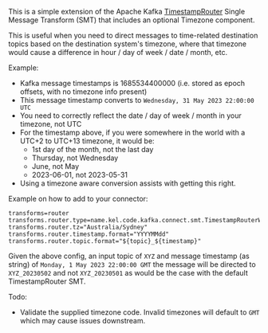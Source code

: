 This is a simple extension of the Apache Kafka [TimestampRouter](https://github.com/apache/kafka/blob/trunk/connect/transforms/src/main/java/org/apache/kafka/connect/transforms/TimestampRouter.java) Single Message Transform (SMT) that 
includes an optional Timezone component.

This is useful when you need to direct messages to time-related destination topics based on the destination system's timezone, where that timezone would cause a difference in hour / day of week / date / month, etc.

Example:

- Kafka message timestamps is 1685534400000 (i.e. stored as epoch offsets, with no timezone info present)
- This message timestamp converts to `Wednesday, 31 May 2023 22:00:00 UTC`
- You need to correctly reflect the date / day of week / month in your timezone, not UTC
- For the timestamp above, if you were somewhere in the world with a UTC+2 to UTC+13 timezone, it would be:
  - 1st day of the month, not the last day
  - Thursday, not Wednesday
  - June, not May
  - 2023-06-01, not 2023-05-31
- Using a timezone aware conversion assists with getting this right.



Example on how to add to your connector:
```
transforms=router
transforms.router.type=name.kel.code.kafka.connect.smt.TimestampRouterWithTz
transforms.router.tz="Australia/Sydney"
transforms.router.timestamp.format="YYYYMMdd"
transforms.router.topic.format="${topic}_${timestamp}"
```

Given the above config, an input topic of `XYZ` and message timestamp (as string) of `Monday, 1 May 2023 22:00:00 GMT` the message will be directed to `XYZ_20230502` and not `XYZ_20230501` as would be the case with the default TimestampRouter SMT.


Todo:
* Validate the supplied timezone code. Invalid timezones will default to `GMT` which may cause issues downstream.


